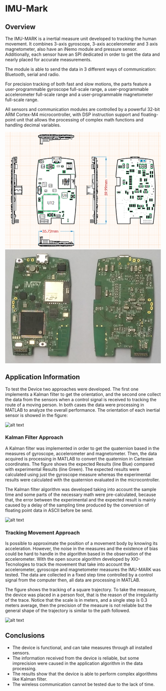 # IMU-Mark
## Overview
The IMU-MARK is a inertial measure unit developed to tracking the human movement. It combines 3-axis gyroscope, 3-axis accelerometer and 3 axis magnetometer, also have an iNemo module and pressure sensor. Additionally, each sensor have an SPI dedicated in order to get the data and nearly placed for accurate measurements. 

The module is able to send the data in 3 different ways of communication: Bluetooth, serial and radio.

For precision tracking of both fast and slow motions, the parts feature a user-programmable gyroscope full-scale range, a user-programmable accelerometer full-scale range and a user-programmable magnetometer full-scale range.

All sensors and communication modules are controlled by a powerful 32-bit ARM Cortex-M4 microcontroller, with DSP instruction support and floating-point unit that allows the processing of complex math functions and handling decimal variables.

![alt text](images/dimentions.png) ![alt text](images/Real.png)

## Application Information

To test the Device two approaches were developed. The first one implements a Kalman filter to get the orientation, and the second one collect the data from the sensors when a control signal is received to tracking the route of a moving person. In both cases the data were processing in MATLAB to analyze the overall performance.
The orientation of each inertial sensor is showed in the figure:

![alt text](images/Orientations.png)

### Kalman Filter Approach

A Kalman filter was implemented in order to get the quaternion based in the measures of gyroscope, accelerometer and magnetometer. Then, the data acquired is processing in MATLAB to convert the quaternion in Cartesian coordinates. The figure shows the expected Results (line Blue) compared with experimental Results (line Green). The expected results were calculated using just the gyroscope measure whereas the experimental results were calculated with the quaternion evaluated in the microcontroller.

The Kalman filter algorithm was developed taking into account the sample time and  some parts of the necessary math were pre-calculated, because that, the error between the experimental and the expected result is mainly caused by a delay of the sampling time produced by the conversion of floating point data in ASCII before be send.  

![alt text](images/Kalman.png)

### Tracking Movement Approach

Is possible to approximate the position of a movement body by knowing its acceleration. However, the noise in the measures and the existence of bias could be hard to handle in the algorithm based in the observation of the accelerometer. With the open source algorithm developed by  XIO-Tecnologies to track the movement that take into account the accelerometer, gyroscope and magnetometer measures the IMU-MARK was tested. The data are collected in a fixed step time controlled by a control signal from the computer then, all data are processing in MATLAB.

The figure shows the tracking of a square trajectory. To take the measure, the device was placed in a person foot, that is the reason of the irregularity of the trace. Notice that the scale is in meters, and a single step is 0.3 meters average, then the precision of the measure is not reliable but the general shape of the trajectory is similar to the path followed.

![alt text](images/Traking.png)

## Conclusions

* The device is functional, and can take measures through all installed sensors. 
* The information received from the device is reliable, but some imprecision were caused in the application algorithm in the data processing.
* The results show that the device is able to perform complex algorithms like Kalman filter.
* The wireless communication cannot be tested due to the lack of time.

